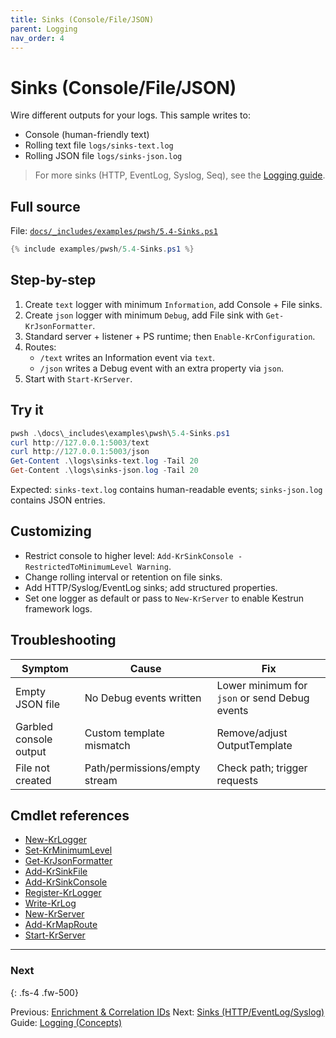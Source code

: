 ```yaml
---
title: Sinks (Console/File/JSON)
parent: Logging
nav_order: 4
---
```


# Sinks (Console/File/JSON)

Wire different outputs for your logs. This sample writes to:

- Console (human-friendly text)
- Rolling text file `logs/sinks-text.log`
- Rolling JSON file `logs/sinks-json.log`

> For more sinks (HTTP, EventLog, Syslog, Seq), see the [Logging guide](/guides/logging).

## Full source

File: [`docs/_includes/examples/pwsh/5.4-Sinks.ps1`][5.4-Sinks.ps1]

```powershell
{% include examples/pwsh/5.4-Sinks.ps1 %}
```

## Step-by-step

1. Create `text` logger with minimum `Information`, add Console + File sinks.
2. Create `json` logger with minimum `Debug`, add File sink with `Get-KrJsonFormatter`.
3. Standard server + listener + PS runtime; then `Enable-KrConfiguration`.
4. Routes:
   - `/text` writes an Information event via `text`.
   - `/json` writes a Debug event with an extra property via `json`.
5. Start with `Start-KrServer`.

## Try it

```powershell
pwsh .\docs\_includes\examples\pwsh\5.4-Sinks.ps1
curl http://127.0.0.1:5003/text
curl http://127.0.0.1:5003/json
Get-Content .\logs\sinks-text.log -Tail 20
Get-Content .\logs\sinks-json.log -Tail 20
```

Expected: `sinks-text.log` contains human-readable events; `sinks-json.log` contains JSON entries.

## Customizing

- Restrict console to higher level: `Add-KrSinkConsole -RestrictedToMinimumLevel Warning`.
- Change rolling interval or retention on file sinks.
- Add HTTP/Syslog/EventLog sinks; add structured properties.
- Set one logger as default or pass to `New-KrServer` to enable Kestrun framework logs.

## Troubleshooting

| Symptom                | Cause                         | Fix                                           |
|------------------------|-------------------------------|-----------------------------------------------|
| Empty JSON file        | No Debug events written       | Lower minimum for `json` or send Debug events |
| Garbled console output | Custom template mismatch      | Remove/adjust OutputTemplate                  |
| File not created       | Path/permissions/empty stream | Check path; trigger requests                  |

## Cmdlet references

- [New-KrLogger][New-KrLogger]
- [Set-KrMinimumLevel][Set-KrMinimumLevel]
- [Get-KrJsonFormatter][Get-KrJsonFormatter]
- [Add-KrSinkFile][Add-KrSinkFile]
- [Add-KrSinkConsole][Add-KrSinkConsole]
- [Register-KrLogger][Register-KrLogger]
- [Write-KrLog][Write-KrLog]
- [New-KrServer][New-KrServer]
- [Add-KrMapRoute][Add-KrMapRoute]
- [Start-KrServer][Start-KrServer]

---

### Next

{: .fs-4 .fw-500}

Previous: [Enrichment & Correlation IDs](./3.Enrichment-Correlation-IDs)
Next: [Sinks (HTTP/EventLog/Syslog)](./5.Sinks-Advanced)
Guide: [Logging (Concepts)](/guides/logging)

[5.4-Sinks.ps1]: /_includes/examples/pwsh/5.4-Sinks.ps1
[New-KrLogger]: /pwsh/cmdlets/New-KrLogger
[Set-KrMinimumLevel]: /pwsh/cmdlets/Set-KrMinimumLevel
[Get-KrJsonFormatter]: /pwsh/cmdlets/Get-KrJsonFormatter
[Add-KrSinkFile]: /pwsh/cmdlets/Add-KrSinkFile
[Add-KrSinkConsole]: /pwsh/cmdlets/Add-KrSinkConsole
[Register-KrLogger]: /pwsh/cmdlets/Register-KrLogger
[Write-KrLog]: /pwsh/cmdlets/Write-KrLog
[New-KrServer]: /pwsh/cmdlets/New-KrServer
[Add-KrMapRoute]: /pwsh/cmdlets/Add-KrMapRoute
[Start-KrServer]: /pwsh/cmdlets/Start-KrServer
